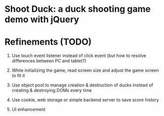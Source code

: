 Shoot Duck: a duck shooting game demo with jQuery
=================================================

# Refinements (TODO)

1. Use touch event listener instead of click event (but how to resolve differences between PC and tablet?)

2. While initializing the game, read screen size and adjust the game screen to fit it

3. Use object pool to manage creation & destruction of ducks instead of creating & destroying DOMs every time

4. Use cookie, web storage or simple backend server to save score history

5. UI enhancement
